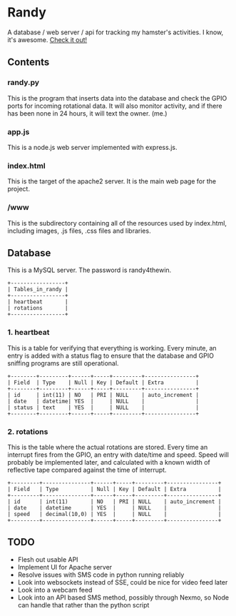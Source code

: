# Randy
A database / web server / api for tracking my hamster's activities. I know, it's awesome. [Check it out!](http://www.randythehamster.com)

## Contents

### randy.py
This is the program that inserts data into the database and check the GPIO ports for incoming rotational data.
It will also monitor activity, and if there has been none in 24 hours, it will text the owner. (me.)

### app.js
This is a node.js web server implemented with express.js. 

### index.html
This is the target of the apache2 server. It is the main web page for the project.

### /www
This is the subdirectory containing all of the resources used by index.html, including images, .js files, .css files and libraries. 

## Database
This is a MySQL server. The password is randy4thewin.
```
+-----------------+
| Tables_in_randy |
+-----------------+
| heartbeat       |
| rotations       |
+-----------------+
```

### 1. heartbeat 
This is a table for verifying that everything is working. Every minute, an entry is added with a status flag to ensure that the database and GPIO sniffing programs are still operational. 
```
+--------+---------+------+-----+---------+----------------+
| Field  | Type    | Null | Key | Default | Extra          |
+--------+---------+------+-----+---------+----------------+
| id     | int(11) | NO   | PRI | NULL    | auto_increment |
| date   | datetime| YES  |     | NULL    |                |
| status | text    | YES  |     | NULL    |                |
+--------+---------+------+-----+---------+----------------+
```
### 2. rotations
This is the table where the actual rotations are stored. Every time an interrupt fires from the GPIO, an entry with date/time and speed.
Speed will probably be implemented later, and calculated with a known width of reflective tape compared against the time of interrupt.
```
+---------+---------------+------+-----+---------+----------------+
| Field   | Type          | Null | Key | Default | Extra          |
+---------+---------------+------+-----+---------+----------------+
| id      | int(11)       | NO   | PRI | NULL    | auto_increment |
| date    | datetime      | YES  |     | NULL    |                |
| speed   | decimal(10,0) | YES  |     | NULL    |                |
+---------+---------------+------+-----+---------+----------------+
```

## TODO
* Flesh out usable API
* Implement UI for Apache server
* Resolve issues with SMS code in python running reliably
* Look into websockets instead of SSE, could be nice for video feed later
* Look into a webcam feed
* Look into an API based SMS method, possibly through Nexmo, so Node can handle that rather than the python script
